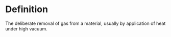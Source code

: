 # Definition

The deliberate removal of gas from a material, usually by application of
heat under high vacuum.
